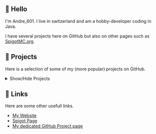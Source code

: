 <!-- Badges -->
[imgRepoPurr]: https://img.shields.io/badge/Repository-purrbot--site%2FPurrBot-blue?logo=github&style=for-the-badge
[imgRepoJbba]: https://img.shields.io/badge/Repository-botblock%2FJavaBotBlockAPI-blue?logo=github&style=for-the-badge
[imgRepoHexChat]: https://img.shields.io/badge/Repository-Andre601%2FHexChat-blue?logo=github&style=for-the-badge
[imgRepoOVR]:  https://img.shields.io/badge/Repository-Andre601%2FOneVersionRemake-blue?logo=github&style=for-the-badge
[imgRepoPAPI]: https://img.shields.io/badge/Repository-PlaceholderAPI%2FPlaceholderAPI-blue?logo=github&style=for-the-badge

[imgPositionMaintainer]: https://img.shields.io/badge/Position-Maintainer-blue?style=for-the-badge
[imgPositionContributor]: https://img.shields.io/badge/Position-Contributor-blue?style=for-the-badge

<!-- Links -->
[repoPurr]: https://github.com/purrbot-site/PurrBot
[websitePurr]: https://purrbot.site
[docs]: https://docs.purrbot.site

[repoJbba]: https://github.com/botblock/JavaBotBlockAPI
[botblock]: https://botblock.org

[repoOVR]: https://github.com/Andre601/OneVersionRemake
[OVR]: https://www.spigotmc.org/resources/71727/

[repoPAPI]: https://github.com/PlaceholderAPI/PlaceholderAPI
[PAPI]: https://www.spigotmc.org/resources/6245/

[website]: https://Andre601.com
[spigot]: https://www.spigotmc.org/resources/authors/56829/
[github]: https://github.andre601.com

## :wave: Hello
I'm Andre_601. I live in switzerland and am a hobby-developer coding in Java.

I have several projects here on GitHub but also on other pages such as [SpigotMC.org][spigot].

## :file_folder: Projects
Here is a selection of some of my (more popular) projects on GitHub.

<details>
  <summary>Show/Hide Projects</summary>

### \*Purr*
[![imgRepoPurr]][repoPurr]  
![imgPositionMaintainer]

  [\*Purr*][websitePurr] is a Discord bot made in Java that aims at providing you fun and entertainment.  
The bot started in march of 2018 and has since then grown in a way I never expected. As of the 21.09.2020 is the bot on 26,000+ servers with no end in sight.

A full documentation of the Bot, including all its commands, can be found under [docs.purrbot.site][docs]

### JavaBotBlockAPI
[![imgRepoJbba]][repoJbba]  
![imgPositionMaintainer]

JavaBotBlockAPI is the official Java Wrapper for the BotBlock API.  
[BotBlock.org][botblock] provides Bot owners with a single API which allows them to publish the server count of their bot to multiple bot lists simultanious. This reduces unwanted bloat from using X libraries to post the guild count to X bot lists.

JavaBotBlockAPI supports all GET and POST methods that the API of BotBlock provides and also brings support for Java Bot Libraries such as JDA and Javacord (with more to come).

### OneVersionRemake
[![imgRepoOVR]][repoOVR]  
![imgPositionMaintainer]

[OneVersionRemake][OVR] is a BungeeCord and Velocity Plugin which allows you to block connections from players that don't have the MC version you defined.  
It also allows you to display a custom kick message and hover text when the player hovers over the player count displayed on the Server list.

### PlaceholderAPI
[![imgRepoPAPI]][repoPAPI]  
![imgPositionContributor]

[PlaceholderAPI][PAPI] is a Spigot plugin which allows plugins to provide own placeholders to other plugins, but also to use placeholders from other plugins for itself.  
While I'm not the owner of this repository am I a contributor and main maintainer of the Wiki that the plugin has.

</details>

## :link: Links
Here are some other usefull links.

- [My Website][website]
- [Spigot Page][spigot]
- [My dedicated GitHub Project page][github]
